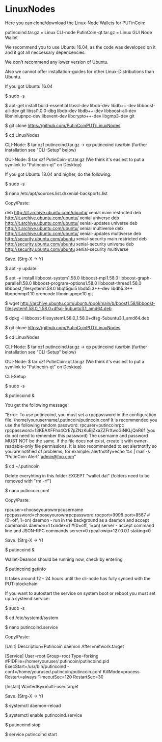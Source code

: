 # LinuxNodes

Here you can clone/download the Linux-Node Wallets for PUTinCoin:

putincoind.tar.gz = Linux CLI-node
PutinCoin-qt.tar.gz = Linux GUI Node Wallet

We recommend you to use Ubuntu 16.04, as the code was developed on it and it got all neccessary depencencies.

We don't recommend any lower version of Ubuntu. 

Also we cannot offer installation-guides for other Linux-Distributions than Ubuntu.




If you got Ubuntu 16.04

$ sudo -s

$ apt-get install build-essential libssl-dev libdb-dev libdb++-dev libboost-all-dev git libssl1.0.0-dbg libdb-dev libdb++-dev libboost-all-dev libminiupnpc-dev libevent-dev libcrypto++-dev libgmp3-dev git

$ git clone https://github.com/PutinCoinPUT/LinuxNodes

$ cd LinuxNodes

CLI-Node: $ tar xzf putincoind.tar.gz -> cp putincoind /usr/bin (further installation see "CLI-Setup" below)

GUI-Node: $ tar xzf PutinCoin-qt.tar.gz (We think it's easiest to put a symlink to "Putincoin-qt" on Desktop)




If you got Ubuntu 18.04 and higher, do the following:

$ sudo -s

$ nano /etc/apt/sources.list.d/xenial-backports.list

Copy/Paste:

deb http://it.archive.ubuntu.com/ubuntu/ xenial main restricted
deb http://it.archive.ubuntu.com/ubuntu/ xenial universe
deb http://it.archive.ubuntu.com/ubuntu/ xenial-updates universe
deb http://it.archive.ubuntu.com/ubuntu/ xenial multiverse
deb http://it.archive.ubuntu.com/ubuntu/ xenial-updates multiverse
deb http://security.ubuntu.com/ubuntu xenial-security main restricted
deb http://security.ubuntu.com/ubuntu xenial-security universe
deb http://security.ubuntu.com/ubuntu xenial-security multiverse

Save. (Strg-X -> Y)

$ apt -y update

$ apt -y install libboost-system1.58.0 libboost-mpi1.58.0 libboost-graph-parallel1.58.0 libboost-program-options1.58.0 libboost-thread1.58.0 libboost_filesystem1.58.0 libqt5gui5 libdb5.3++-dev libdb5.3++ libopenmpi1.10 qrencode libminiupnpc10 git

$ wget http://archive.ubuntu.com/ubuntu/pool/main/b/boost1.58/libboost-filesystem1.58.0_1.58.0+dfsg-5ubuntu3.1_amd64.deb

$ dpkg -i libboost-filesystem1.58.0_1.58.0+dfsg-5ubuntu3.1_amd64.deb

$ git clone https://github.com/PutinCoinPUT/LinuxNodes

$ cd LinuxNodes

CLI-Node: $ tar xzf putincoind.tar.gz -> cp putincoind /usr/bin (further installation see "CLI-Setup" below)

GUI-Node: $ tar xzf PutinCoin-qt.tar.gz (We think it's easiest to put a symlink to "Putincoin-qt" on Desktop)




CLI-Setup

$ sudo -s

$ putincoind &

You get the following message:

"Error: To use putincoind, you must set a rpcpassword in the configuration file:
 /home/yourusername/.putincoin/putincoin.conf
It is recommended you use the following random password:
rpcuser=putincoinrpc
rpcpassword=13KEAXFFhx4CrE7pZNzKuBjZxaZZFrXwcGiNKLjQnR6f
(you do not need to remember this password)
The username and password MUST NOT be the same.
If the file does not exist, create it with owner-readable-only file permissions.
It is also recommended to set alertnotify so you are notified of problems;
for example: alertnotify=echo %s | mail -s "PutinCoin Alert" admin@foo.com"

$ cd ~/.putincoin

Delete everyhting in this folder EXCEPT "wallet.dat"  (folders need to be removed with "rm -rf")

$ nano putincoin.conf

Copy/Paste:

rpcuser=chooseyourownrpcusername
rpcpassword=chooseyourownrpcpassword
rpcport=9998
port=8567
#(0=off, 1=on) daemon - run in the background as a daemon and accept commands
daemon=1
txindex=1
#(0=off, 1=on) server - accept command line and JSON-RPC commands
server=0
rpcallowip=127.0.0.1
staking=0

Save. (Strg-X -> Y)

$ putincoind &

Wallet-Deamon should be running now, check by entering

$ putincoind getinfo

It takes around 12 - 24 hours until the cli-node has fully synced with the PUT-blockchain


If you want to autostart the service on system boot or reboot you must set up a systemd service:

$ sudo -s

$ cd /etc/systemd/system

$ nano putincoind.service

Copy/Paste:

[Unit]
Description=Putincoin daemon
After=network.target

[Service]
User=root
Group=root
Type=forking
#PIDFile=/home/youruser/.putincoin/putincoind.pid
ExecStart=/usr/bin/putincoind -conf=/home/youruser/.putincoin/putincoin.conf
KillMode=process
Restart=always
TimeoutSec=120
RestartSec=30

[Install]
WantedBy=multi-user.target

Save. (Strg-X -> Y)

$ systemctl daemon-reload

$ systemctl enable putincoind.service

$ putincoind stop

$ service putincoind start


